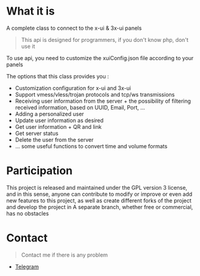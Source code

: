 # What it is
A complete class to connect to the x-ui & 3x-ui panels

> This api is designed for programmers, if you don't know php, don't use it

To use api, you need to customize the xuiConfig.json file according to your panels

The options that this class provides you :
* Customization configuration for x-ui and 3x-ui
* Support vmess/vless/trojan protocols and tcp/ws transmissions
* Receiving user information from the server + the possibility of filtering received information, based on UUID, Email, Port, ...
* Adding a personalized user
* Update user information as desired
* Get user information + QR and link
* Get server status 
* Delete the user from the server
* ... some useful functions to convert time and volume formats

# Participation
This project is released and maintained under the GPL version 3 license, and in this sense, anyone can contribute to modify or improve or even add new features to this project, as well as create different forks of the project and develop the project in A separate branch, whether free or commercial, has no obstacles

# Contact

> Contact me if there is any problem
* [Telegram](https://t.me/mobinjavari)